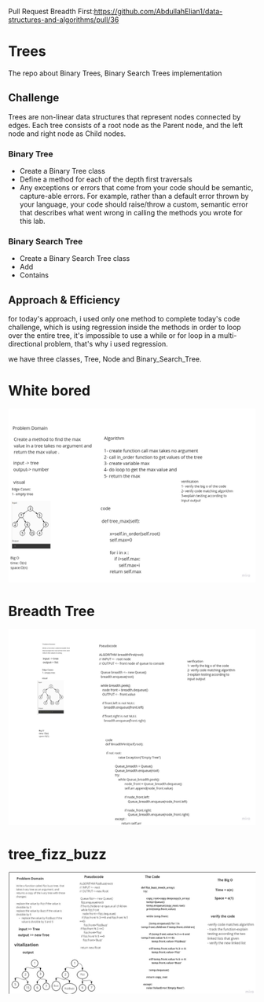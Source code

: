 Pull Request Breadth First:https://github.com/AbdullahElian1/data-structures-and-algorithms/pull/36

# Trees

The repo about  Binary Trees, Binary Search Trees implementation

## Challenge

Trees are non-linear data structures that represent nodes connected by edges. Each tree consists of a root node as the Parent node, and the left node and right node as Child nodes.

### Binary Tree

+ Create a Binary Tree class
+ Define a method for each of the depth first traversals
+ Any exceptions or errors that come from your code should be semantic, capture-able errors. For example, rather than a default error thrown by your language, your code should raise/throw a custom, semantic error that describes what went wrong in calling the methods you wrote for this lab.

### Binary Search Tree

 + Create a Binary Search Tree class
 + Add
 + Contains

## Approach & Efficiency

for today's approach, i used only one method to complete today's code challenge, which is using regression inside the methods in order to loop over the entire tree, it's impossible to use a while or for loop in a multi-directional problem, that's why i used regression.

we have three classes, Tree, Node and Binary_Search_Tree.



# White bored


![max_tree](assest/max_tree.jpg)
# Breadth Tree
![breadth-first](assest/breadthtree.jpg)

# tree_fizz_buzz
![fizz_buzz_tree](assest/fizz.png)



